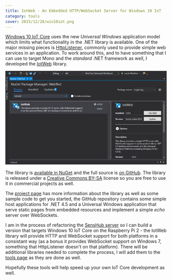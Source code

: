 ```yaml
---
title: IotWeb - An Embedded HTTP/WebSocket Server for Windows 10 IoT
category: tools
cover: 2015/12/28/win10iot.png
---
```

[Windows 10 IoT Core](https://dev.windows.com/en-us/iot) uses the new *Universal Windows* application model which limits what functionality in the .NET library is available. One of the major missing pieces is [HttpListener](https://msdn.microsoft.com/en-us/library/system.net.httplistener(v=vs.110).aspx), commonly used to provide simple web services in an application. To work around this, and to have something that I can use to target Mono and the *standard* .NET framework as well, I developed the [IotWeb](/pages/tools/iotweb/index.html) library.

![NuGet Installation](/images/tools/iotweb/nuget_install.png)

The library is [available in NuGet](https://www.nuget.org/packages/IotWeb/) and the full source is [on GitHub](https://github.com/sensaura-public/iotweb). The library is released under a [Creative Commons BY-SA](http://creativecommons.org/licenses/by-sa/4.0/) license so you are free to use it in commercial projects as well.

The [project page](/pages/tools/iotweb/index.html) has more information about the library as well as some sample code to get you started, the GitHub repository contains some simple host applications for .NET 4.5 and a Universal Windows application that serve static pages from embedded resources and implement a simple *echo* server over WebSockets.

I am in the process of refactoring the [SensHub server](/pages/senshub/index.html) so I can build a version that targets Windows 10 IoT Core on the Raspberry Pi 2 - the IotWeb library will provide HTTP and WebSocket support for both platforms in a consistant way (as a bonus it provides WebSocket support on Windows 7, something that HttpListener doesn't on that platform). There will be additional libraries needed to complete the process, I will add them to the [tools page](/pages/tools/index.html) as they are done as well.

Hopefully these tools will help speed up your own IoT Core development as well.
